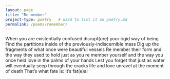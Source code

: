 ```yaml
---
layout: page
title: "Re member"
project-type: poetry   # used to list it on poetry.md
permalink: /poems/remember/
---
```

When you are existentially confused 
disrupt(ure) your rigid way of being 
Find the partitions inside of the previously-indiscernible mass
Dig up the fragments of what once were beautiful vessels 
Re member their form and the way they used to hold just as you
re member yourself and the way you once held 
love in the palms of your hands 
Lest you forget 
that just as water will eventually seep through the cracks 
life and love unravel at the moment of death 
That’s what fate is:
It’s fat(e)al